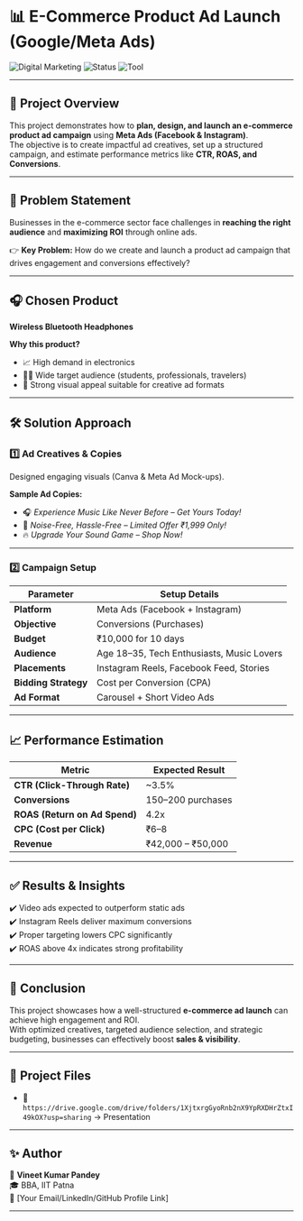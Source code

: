 # 📊 E-Commerce Product Ad Launch (Google/Meta Ads)

![Digital Marketing](https://img.shields.io/badge/Digital%20Marketing-E--Commerce-blue)
![Status](https://img.shields.io/badge/Project-Completed-brightgreen)
![Tool](https://img.shields.io/badge/Tool-Meta%20Ads%20%7C%20Google%20Ads-orange)

---

## 📌 Project Overview  
This project demonstrates how to **plan, design, and launch an e-commerce product ad campaign** using **Meta Ads (Facebook & Instagram)**.  
The objective is to create impactful ad creatives, set up a structured campaign, and estimate performance metrics like **CTR, ROAS, and Conversions**.  

---

## 🚀 Problem Statement  
Businesses in the e-commerce sector face challenges in **reaching the right audience** and **maximizing ROI** through online ads.  

👉 **Key Problem:** How do we create and launch a product ad campaign that drives engagement and conversions effectively?  

---

## 🎧 Chosen Product  
**Wireless Bluetooth Headphones**  

**Why this product?**  
- 📈 High demand in electronics  
- 👨‍🎓 Wide target audience (students, professionals, travelers)  
- 🎨 Strong visual appeal suitable for creative ad formats  

---

## 🛠️ Solution Approach  

### 1️⃣ Ad Creatives & Copies  
Designed engaging visuals (Canva & Meta Ad Mock-ups).  

**Sample Ad Copies:**  
- 🎧 *Experience Music Like Never Before – Get Yours Today!*  
- 🚀 *Noise-Free, Hassle-Free – Limited Offer ₹1,999 Only!*  
- 🔥 *Upgrade Your Sound Game – Shop Now!*  

---

### 2️⃣ Campaign Setup  

| Parameter | Setup Details |
|-----------|---------------|
| **Platform** | Meta Ads (Facebook + Instagram) |
| **Objective** | Conversions (Purchases) |
| **Budget** | ₹10,000 for 10 days |
| **Audience** | Age 18–35, Tech Enthusiasts, Music Lovers |
| **Placements** | Instagram Reels, Facebook Feed, Stories |
| **Bidding Strategy** | Cost per Conversion (CPA) |
| **Ad Format** | Carousel + Short Video Ads |

---

## 📈 Performance Estimation  

| Metric | Expected Result |
|--------|----------------|
| **CTR (Click-Through Rate)** | ~3.5% |
| **Conversions** | 150–200 purchases |
| **ROAS (Return on Ad Spend)** | 4.2x |
| **CPC (Cost per Click)** | ₹6–8 |
| **Revenue** | ₹42,000 – ₹50,000 |


---

## ✅ Results & Insights  
✔️ Video ads expected to outperform static ads  
✔️ Instagram Reels deliver maximum conversions  
✔️ Proper targeting lowers CPC significantly  
✔️ ROAS above 4x indicates strong profitability  

---

## 🏁 Conclusion  
This project showcases how a well-structured **e-commerce ad launch** can achieve high engagement and ROI.  
With optimized creatives, targeted audience selection, and strategic budgeting, businesses can effectively boost **sales & visibility**.  

---

## 📂 Project Files  
- 📑 `https://drive.google.com/drive/folders/1XjtxrgGyoRnb2nX9YpRXDHrZtxI49kOX?usp=sharing` → Presentation  


---

## ✨ Author  
👤 **Vineet Kumar Pandey**  
🎓 BBA, IIT Patna  
📧 [Your Email/LinkedIn/GitHub Profile Link]  

---
